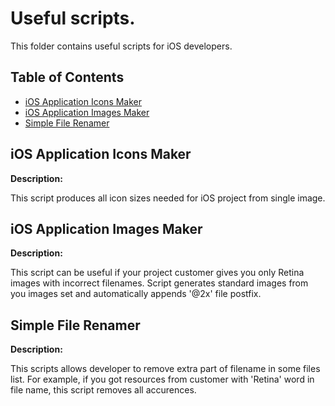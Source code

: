 # Useful scripts.

This folder contains useful scripts for iOS developers.

## Table of Contents

* [iOS Application Icons Maker](#ios_application_icons_maker)
* [iOS Application Images Maker](#ios_application_images_maker)
* [Simple File Renamer](#simple_file_renamer)

## iOS Application Icons Maker

**Description:**

This script produces all icon sizes needed for iOS project from single image.

## iOS Application Images Maker

**Description:**

This script can be useful if your project customer gives you only Retina images with incorrect filenames. Script generates standard images from you images set and automatically appends '@2x' file postfix.

## Simple File Renamer

**Description:**

This scripts allows developer to remove extra part of filename in some files list. For example, if you got resources from customer with 'Retina' word in file name, this script removes all accurences. 

